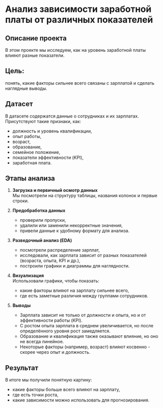# Анализ зависимости заработной платы от различных показателей

## Описание проекта
В этом проекте мы исследуем, как на уровень заработной платы влияют разные показатели.  
## Цель: 
понять, какие факторы сильнее всего связаны с зарплатой и сделать наглядные выводы.  

## Датасет
В датасете содержатся данные о сотрудниках и их зарплатах.  
Присутствуют такие признаки, как:
- должность и уровень квалификации,
- опыт работы,
- возраст,
- образование,
- семейное положение,
- показатели эффективности (KPI),
- заработная плата.  

## Этапы анализа
1. **Загрузка и первичный осмотр данных**  
   Мы посмотрели на структуру таблицы, названия колонок и первые строки.  

2. **Предобработка данных**  
   - проверили пропуски,  
   - удалили или заменили некорректные значения,  
   - привели данные к удобному формату для анализа.  

3. **Разведочный анализ (EDA)**  
   - посмотрели распределение зарплат,  
   - исследовали, как зарплата зависит от разных показателей (возраста, опыта, KPI и др.),  
   - построили графики и диаграммы для наглядности.  

4. **Визуализация**  
   Использовали графики, чтобы показать:  
   - какие факторы влияют на зарплату сильнее всего,  
   - где есть заметные различия между группами сотрудников.  

5. **Выводы**  
   - Зарплата зависит не только от должности и опыта, но и от эффективности работы (KPI).  
   - С ростом опыта зарплата в среднем увеличивается, но после определённого уровня рост замедляется.  
   - Образование и квалификация также оказывают влияние, но оно не всегда линейное.  
   - Некоторые факторы (например, возраст) влияют косвенно - скорее через опыт и должность.  

## Результат
В итоге мы получили понятную картину:  
- какие факторы больше всего влияют на зарплату,  
- где есть точки роста,  
- какие зависимости можно использовать для прогнозирования. 
